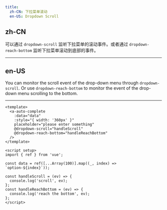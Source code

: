 ```yaml
title:
  zh-CN: 下拉菜单滚动
  en-US: Dropdown Scroll
```

## zh-CN

可以通过 `dropdown-scroll` 监听下拉菜单的滚动事件。或者通过 `dropdown-reach-bottom` 监听下拉菜单滚动到底部的事件。

---

## en-US

You can monitor the scroll event of the drop-down menu through `dropdown-scroll`. Or use `dropdown-reach-bottom` to monitor the event of the drop-down menu scrolling to the bottom.

---

```vue
<template>
  <a-auto-complete
    :data="data"
    :style="{ width: '360px' }"
    placeholder="please enter something"
    @dropdown-scroll="handleScroll"
    @dropdown-reach-bottom="handleReachBottom"
  />
</template>

<script setup>
import { ref } from 'vue';

const data = ref([...Array(100)].map((_, index) => `option-${index}`));

const handleScroll = (ev) => {
  console.log('scroll', ev);
};
const handleReachBottom = (ev) => {
  console.log('reach the bottom', ev);
};
</script>
```

